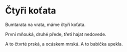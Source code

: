 # Čtyři koťata

Bumtarata na vrata,
máme čtyři koťata.

První mňouká,
druhé přede,
třetí hajat nedovede.

A to čtvrté prská,
a ocáskem mrská.
A to babička upekla.
